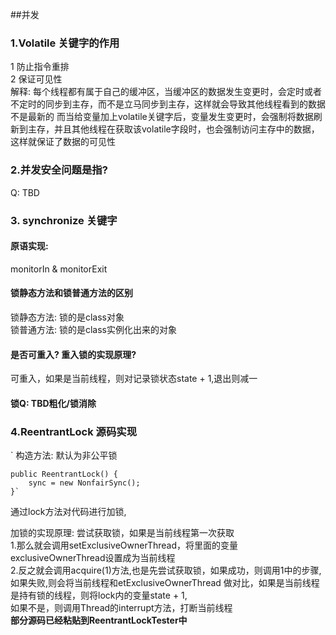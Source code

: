 ##并发

### 1.Volatile 关键字的作用

1 防止指令重排  
2 保证可见性  
解释: 每个线程都有属于自己的缓冲区，当缓冲区的数据发生变更时，会定时或者不定时的同步到主存，而不是立马同步到主存，这样就会导致其他线程看到的数据不是最新的
而当给变量加上volatile关键字后，变量发生变更时，会强制将数据刷新到主存，并且其他线程在获取该volatile字段时，也会强制访问主存中的数据，  
这样就保证了数据的可见性



### 2.并发安全问题是指?
Q: TBD

### 3. synchronize 关键字
#### 原语实现:
monitorIn & monitorExit

#### 锁静态方法和锁普通方法的区别
锁静态方法: 锁的是class对象  
锁普通方法: 锁的是class实例化出来的对象  

#### 是否可重入? 重入锁的实现原理? 
可重入，如果是当前线程，则对记录锁状态state + 1,退出则减一

#### 锁Q: TBD粗化/锁消除

### 4.ReentrantLock 源码实现
`    构造方法: 默认为非公平锁

    public ReentrantLock() {
        sync = new NonfairSync();
    }`

通过lock方法对代码进行加锁,

加锁的实现原理: 尝试获取锁，如果是当前线程第一次获取  
1.那么就会调用setExclusiveOwnerThread，将里面的变量exclusiveOwnerThread设置成为当前线程  
2.反之就会调用acquire(1)方法,也是先尝试获取锁，如果成功，则调用1中的步骤,如果失败,则会将当前线程和etExclusiveOwnerThread
做对比，如果是当前线程是持有锁的线程，则将lock内的变量state + 1,  
如果不是，则调用Thread的interrupt方法，打断当前线程  
**部分源码已经粘贴到ReentrantLockTester中**